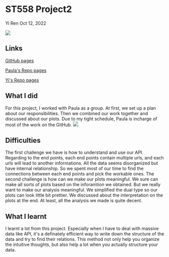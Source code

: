 ST558 Project2
================
Yi Ren
Oct 12, 2022

![](https://upload.wikimedia.org/wikipedia/commons/thumb/9/98/International_Pokémon_logo.svg/1200px-International_Pokémon_logo.svg.png)

## Links
[GitHub pages](https://github.com/pmb-7684/ST558_Project_2)

[Paula's Repo pages](https://github.com/pmb-7684/ST558_Project_2)

[Yi's Repo pages](https://github.com/rraeyyi/Project2)

## What I did
For this project, I worked with Paula as a group. At first, we set up a plan about our responsibilities. Then we combined our work together and discussed about our plots. Due to my tight schedule, Paula is incharge of most of the work on the GitHub.
![](https://mmorpgforums.com/news/wp-content/uploads/2016/09/pokemon.jpg)

## Difficulties
The first challenge we have is how to understand and use our API. Regarding to the end points, each end points contain multiple urls, and each urls will lead to another informations. All the data seems disorganized but have internal relationship. So we spent most of our time to find the connections between each end points and pick the workable ones. 
The second challenge is how can we make our plots meaningful. We sure can make all sorts of plots based on the inforamtion we obtained. But we really want to make our analysis meaningful. We simplified the dual type so our plots can look little bit prettier. We discussed about the interpretation on the plots at the end. At least, all the analysis we made is quite decent.

## What I learnt
I learnt a lot from this project. Especially when I have to deal with massive data like API, it's a definately efficient way to write down the structure of the data and try to find their relations. This method not only help you organize the intuitive thoughts, but also help a lot when you actually structure your data. 


